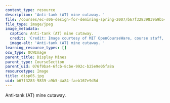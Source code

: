 ```yaml
---
content_type: resource
description: 'Anti-tank (AT) mine cutaway. '
file: /courses/ec-s06-design-for-demining-spring-2007/b67f32839839a9b54a84faeb167e9d5d_disp05.jpg
file_type: image/jpeg
image_metadata:
  caption: Anti-tank (AT) mine cutaway.
  credit: 'Credit: Image courtesy of MIT OpenCourseWare, course staff, and students.'
  image-alt: 'Anti-tank (AT) mine cutaway. '
learning_resource_types: []
ocw_type: OCWImage
parent_title: Display Mines
parent_type: CourseSection
parent_uid: 076f9ba4-6fcb-8cbe-992c-b25e9e05fa8a
resourcetype: Image
title: disp05.jpg
uid: b67f3283-9839-a9b5-4a84-faeb167e9d5d
---
```

Anti-tank (AT) mine cutaway. 

